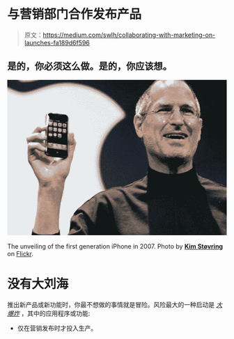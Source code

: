 # 与营销部门合作发布产品

> 原文：<https://medium.com/swlh/collaborating-with-marketing-on-launches-fa189d6f596>

## 是的，你必须这么做。是的，你应该想。

![](img/16db6dc905adfe948a29f2ab75d8bc4b.png)

The unveiling of the first generation iPhone in 2007\. Photo by [**Kim Støvring**](https://www.flickr.com/photos/kimstovring/) on [Flickr](https://www.flickr.com/).

# 没有大刘海

推出新产品或新功能时，你最不想做的事情就是冒险。风险最大的一种启动是 [*大爆炸*](https://lethain.com/digg-v4/) ，其中的应用程序或功能:

*   仅在营销发布时才投入生产。